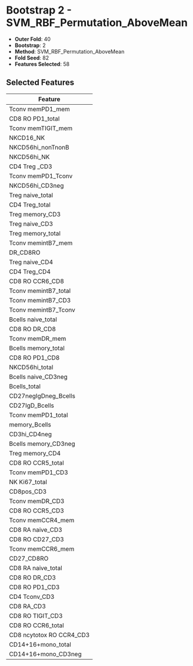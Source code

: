 # Bootstrap 2 - SVM_RBF_Permutation_AboveMean

- **Outer Fold**: 40
- **Bootstrap**: 2
- **Method**: SVM_RBF_Permutation_AboveMean
- **Fold Seed**: 82
- **Features Selected**: 58

## Selected Features

| Feature |
|---------|
| Tconv memPD1_mem |
| CD8 RO PD1_total |
| Tconv memTIGIT_mem |
| NKCD16_NK |
| NKCD56hi_nonTnonB |
| NKCD56hi_NK |
| CD4 Treg _CD3 |
| Tconv memPD1_Tconv |
| NKCD56hi_CD3neg |
| Treg naive_total |
| CD4 Treg_total |
| Treg memory_CD3 |
| Treg naive_CD3 |
| Treg memory_total |
| Tconv memintB7_mem |
| DR_CD8RO |
| Treg naive_CD4 |
| CD4 Treg_CD4 |
| CD8 RO CCR6_CD8 |
| Tconv memintB7_total |
| Tconv memintB7_CD3 |
| Tconv memintB7_Tconv |
| Bcells naive_total |
| CD8 RO DR_CD8 |
| Tconv memDR_mem |
| Bcells memory_total |
| CD8 RO PD1_CD8 |
| NKCD56hi_total |
| Bcells naive_CD3neg |
| Bcells_total |
| CD27negIgDneg_Bcells |
| CD27IgD_Bcells |
| Tconv memPD1_total |
| memory_Bcells |
| CD3hi_CD4neg |
| Bcells memory_CD3neg |
| Treg memory_CD4 |
| CD8 RO CCR5_total |
| Tconv memPD1_CD3 |
| NK Ki67_total |
| CD8pos_CD3 |
| Tconv memDR_CD3 |
| CD8 RO CCR5_CD3 |
| Tconv memCCR4_mem |
| CD8 RA naive_CD3 |
| CD8 RO CD27_CD3 |
| Tconv memCCR6_mem |
| CD27_CD8RO |
| CD8 RA naive_total |
| CD8 RO DR_CD3 |
| CD8 RO PD1_CD3 |
| CD4 Tconv_CD3 |
| CD8 RA_CD3 |
| CD8 RO TIGIT_CD3 |
| CD8 RO CCR6_total |
| CD8 ncytotox RO CCR4_CD3 |
| CD14+16+mono_total |
| CD14+16+mono_CD3neg |
